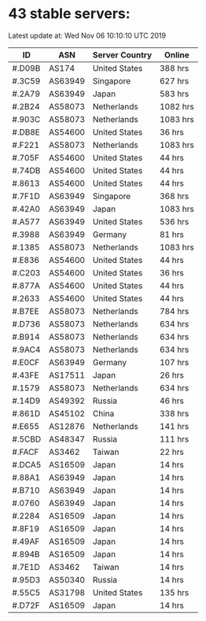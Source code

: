 # 43 stable servers:

Latest update at: Wed Nov 06 10:10:10 UTC 2019

| ID | ASN | Server Country | Online |
| -- | --- | -------------- | ------ |
| #.D09B | AS174 | United States | 388 hrs |
| #.3C59 | AS63949 | Singapore | 627 hrs |
| #.2A79 | AS63949 | Japan | 583 hrs |
| #.2B24 | AS58073 | Netherlands | 1082 hrs |
| #.903C | AS58073 | Netherlands | 1083 hrs |
| #.DB8E | AS54600 | United States | 36 hrs |
| #.F221 | AS58073 | Netherlands | 1083 hrs |
| #.705F | AS54600 | United States | 44 hrs |
| #.74DB | AS54600 | United States | 44 hrs |
| #.8613 | AS54600 | United States | 44 hrs |
| #.7F1D | AS63949 | Singapore | 368 hrs |
| #.42A0 | AS63949 | Japan | 1083 hrs |
| #.A577 | AS63949 | United States | 536 hrs |
| #.3988 | AS63949 | Germany | 81 hrs |
| #.1385 | AS58073 | Netherlands | 1083 hrs |
| #.E836 | AS54600 | United States | 44 hrs |
| #.C203 | AS54600 | United States | 36 hrs |
| #.877A | AS54600 | United States | 44 hrs |
| #.2633 | AS54600 | United States | 44 hrs |
| #.B7EE | AS58073 | Netherlands | 784 hrs |
| #.D736 | AS58073 | Netherlands | 634 hrs |
| #.B914 | AS58073 | Netherlands | 634 hrs |
| #.9AC4 | AS58073 | Netherlands | 634 hrs |
| #.E0CF | AS63949 | Germany | 107 hrs |
| #.43FE | AS17511 | Japan | 26 hrs |
| #.1579 | AS58073 | Netherlands | 634 hrs |
| #.14D9 | AS49392 | Russia | 46 hrs |
| #.861D | AS45102 | China | 338 hrs |
| #.E655 | AS12876 | Netherlands | 141 hrs |
| #.5CBD | AS48347 | Russia | 111 hrs |
| #.FACF | AS3462 | Taiwan | 22 hrs |
| #.DCA5 | AS16509 | Japan | 14 hrs |
| #.88A1 | AS63949 | Japan | 14 hrs |
| #.B710 | AS63949 | Japan | 14 hrs |
| #.0760 | AS63949 | Japan | 14 hrs |
| #.2284 | AS16509 | Japan | 14 hrs |
| #.8F19 | AS16509 | Japan | 14 hrs |
| #.49AF | AS16509 | Japan | 14 hrs |
| #.894B | AS16509 | Japan | 14 hrs |
| #.7E1D | AS3462 | Taiwan | 14 hrs |
| #.95D3 | AS50340 | Russia | 14 hrs |
| #.55C5 | AS31798 | United States | 135 hrs |
| #.D72F | AS16509 | Japan | 14 hrs |

